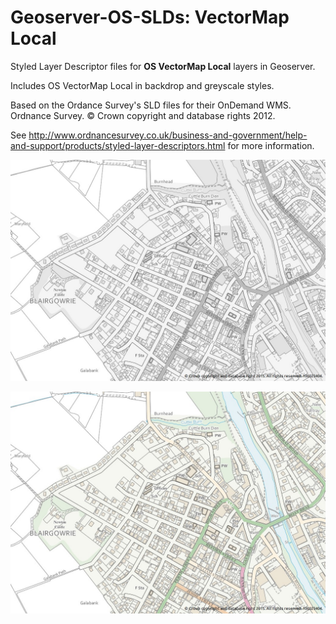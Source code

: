 Geoserver-OS-SLDs: VectorMap Local
==================================

Styled Layer Descriptor files for **OS VectorMap Local** layers in Geoserver.

Includes OS VectorMap Local in backdrop and greyscale styles.

Based on the Ordance Survey's SLD files for their OnDemand WMS.
Ordnance Survey. &#169; Crown copyright and database rights 2012.

See http://www.ordnancesurvey.co.uk/business-and-government/help-and-support/products/styled-layer-descriptors.html for more information.

![OS VectorMap Local Greyscale](../images/os_vml_greyscale.jpg)

![OS VectorMap Local Backdrop](../images/os_vml_backdrop.jpg)
